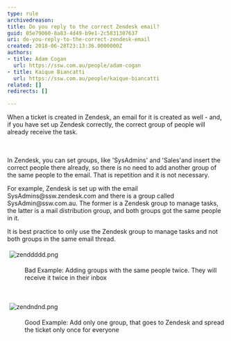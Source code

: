 ```yaml
---
type: rule
archivedreason: 
title: Do you reply to the correct Zendesk email?
guid: 05e79060-8a83-4d49-b9e1-2c5831307637
uri: do-you-reply-to-the-correct-zendesk-email
created: 2018-06-28T23:13:36.0000000Z
authors:
- title: Adam Cogan
  url: https://ssw.com.au/people/adam-cogan
- title: Kaique Biancatti
  url: https://ssw.com.au/people/kaique-biancatti
related: []
redirects: []

---
```



When a ticket is created in Zendesk, an email for it is created as well - and, if you have set up Zendesk correctly, the correct group of people will already receive the task.<br>
<br><excerpt class='endintro'></excerpt><br>
<p>In Zendesk, you can set groups, like 'SysAdmins' and 'Sales'and insert the correct people there already, so there is no need to add another group of the same people to the email. That is repetition and it is not necessary.<br></p><p>For example, Zendesk is set up with the email SysAdmins@ssw.zendesk.com and there is a group called SysAdmin@ssw.com.au. The former is a Zendesk group to manage tasks, the latter is a mail distribution group, and both groups got the same people in it.</p><p>It is best practice to only use the Zendesk group to manage tasks and not both groups in the same email thread.<br></p><p><img src="/PublishingImages/zenddddd.png" alt="zenddddd.png" style="margin&#58;5px;" /><br></p><dd class="ssw15-rteElement-FigureBad">Bad Example&#58; Adding groups with the same people twice. They will receive it twice in their inbox<br></dd><p><br></p><p><img src="/PublishingImages/zendndnd.png" alt="zendndnd.png" style="margin&#58;5px;" />&#160;</p><dd class="ssw15-rteElement-FigureGood"> Good Example&#58; Add only one group, that goes to Zendesk and spread the ticket only once for everyone<br></dd><p>​<br></p>


